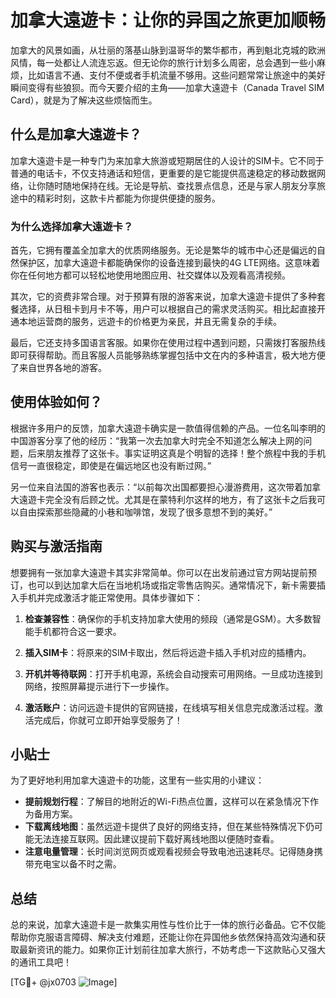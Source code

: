 # 加拿大遠遊卡：让你的异国之旅更加顺畅

加拿大的风景如画，从壮丽的落基山脉到温哥华的繁华都市，再到魁北克城的欧洲风情，每一处都让人流连忘返。但无论你的旅行计划多么周密，总会遇到一些小麻烦，比如语言不通、支付不便或者手机流量不够用。这些问题常常让旅途中的美好瞬间变得有些狼狈。而今天要介绍的主角——加拿大遠遊卡（Canada Travel SIM Card），就是为了解决这些烦恼而生。

## 什么是加拿大遠遊卡？

加拿大遠遊卡是一种专门为来加拿大旅游或短期居住的人设计的SIM卡。它不同于普通的电话卡，不仅支持通话和短信，更重要的是它能提供高速稳定的移动数据网络，让你随时随地保持在线。无论是导航、查找景点信息，还是与家人朋友分享旅途中的精彩时刻，这款卡片都能为你提供便捷的服务。

### 为什么选择加拿大遠遊卡？

首先，它拥有覆盖全加拿大的优质网络服务。无论是繁华的城市中心还是偏远的自然保护区，加拿大遠遊卡都能确保你的设备连接到最快的4G LTE网络。这意味着你在任何地方都可以轻松地使用地图应用、社交媒体以及观看高清视频。

其次，它的资费非常合理。对于预算有限的游客来说，加拿大遠遊卡提供了多种套餐选择，从日租卡到月卡不等，用户可以根据自己的需求灵活购买。相比起直接开通本地运营商的服务，远遊卡的价格更为亲民，并且无需复杂的手续。

最后，它还支持多国语言客服。如果你在使用过程中遇到问题，只需拨打客服热线即可获得帮助。而且客服人员能够熟练掌握包括中文在内的多种语言，极大地方便了来自世界各地的游客。

## 使用体验如何？

根据许多用户的反馈，加拿大遠遊卡确实是一款值得信赖的产品。一位名叫李明的中国游客分享了他的经历：“我第一次去加拿大时完全不知道怎么解决上网的问题，后来朋友推荐了这张卡。事实证明这真是个明智的选择！整个旅程中我的手机信号一直很稳定，即使是在偏远地区也没有断过网。”

另一位来自法国的游客也表示：“以前每次出国都要担心漫游费用，这次带着加拿大遠遊卡完全没有后顾之忧。尤其是在蒙特利尔这样的地方，有了这张卡之后我可以自由探索那些隐藏的小巷和咖啡馆，发现了很多意想不到的美好。”

## 购买与激活指南

想要拥有一张加拿大遠遊卡其实非常简单。你可以在出发前通过官方网站提前预订，也可以到达加拿大后在当地机场或指定零售店购买。通常情况下，新卡需要插入手机并完成激活才能正常使用。具体步骤如下：

1. **检查兼容性**：确保你的手机支持加拿大使用的频段（通常是GSM）。大多数智能手机都符合这一要求。
   
2. **插入SIM卡**：将原来的SIM卡取出，然后将远遊卡插入手机对应的插槽内。

3. **开机并等待联网**：打开手机电源，系统会自动搜索可用网络。一旦成功连接到网络，按照屏幕提示进行下一步操作。

4. **激活账户**：访问远遊卡提供的官网链接，在线填写相关信息完成激活过程。激活完成后，你就可立即开始享受服务了！

## 小贴士

为了更好地利用加拿大遠遊卡的功能，这里有一些实用的小建议：

- **提前规划行程**：了解目的地附近的Wi-Fi热点位置，这样可以在紧急情况下作为备用方案。
- **下载离线地图**：虽然远遊卡提供了良好的网络支持，但在某些特殊情况下仍可能无法连接互联网。因此建议提前下载好离线地图以便随时查看。
- **注意电量管理**：长时间浏览网页或观看视频会导致电池迅速耗尽。记得随身携带充电宝以备不时之需。

## 总结

总的来说，加拿大遠遊卡是一款集实用性与性价比于一体的旅行必备品。它不仅能帮助你克服语言障碍、解决支付难题，还能让你在异国他乡依然保持高效沟通和获取最新资讯的能力。如果你正计划前往加拿大旅行，不妨考虑一下这款贴心又强大的通讯工具吧！

[TG💪+ @jx0703 ![Image](https://github.com/user-attachments/assets/dbca1d08-cadb-493c-b0ec-ad6f7a83f270)]